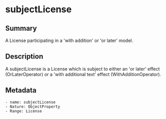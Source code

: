<!-- Automatically generated by spec-parser v2.0.0 on 2023-12-25T20:28:21.783513+00:00 -->
<!-- SPDX-License-Identifier: Community-Spec-1.0 -->

# subjectLicense

## Summary

A License participating in a 'with addition' or 'or later' model.


## Description

A subjectLicense is a License which is subject to either an 'or later' effect
(OrLaterOperator) or a 'with additional text' effect (WithAdditionOperator).


## Metadata

    - name: subjectLicense
    - Nature: ObjectProperty
    - Range: License




